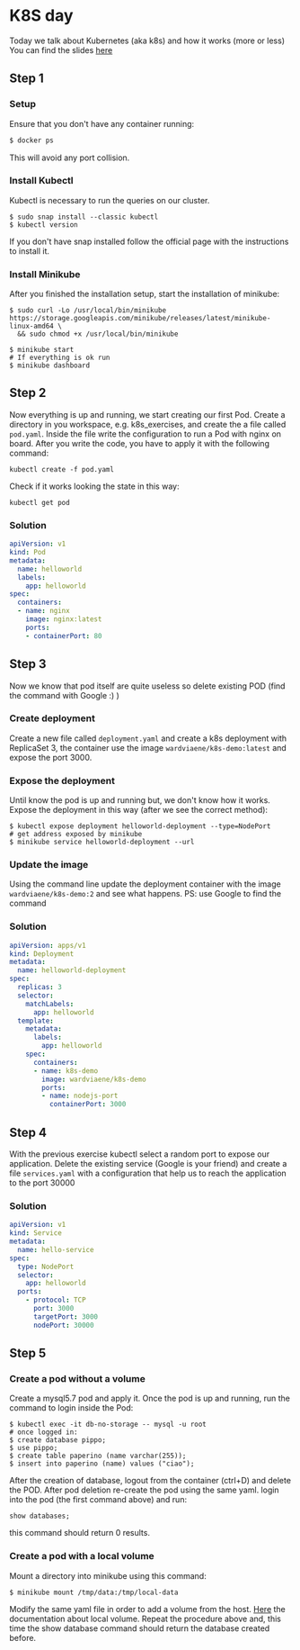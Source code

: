 # K8S day
Today we talk about Kubernetes (aka k8s) and how it works (more or less)
You can find the slides [here](https://slides.com/andreaquintino/kubernetes)

## Step 1

### Setup
Ensure that you don't have any container running:

```bash
$ docker ps
```
This will avoid any port collision.

### Install Kubectl
Kubectl is necessary to run the queries on our cluster. 
```shell script
$ sudo snap install --classic kubectl
$ kubectl version
```
If you don't have snap installed follow the official page with the instructions to install it. 

### Install Minikube 
After you finished the installation setup, start the installation of minikube:
```shell script
$ sudo curl -Lo /usr/local/bin/minikube https://storage.googleapis.com/minikube/releases/latest/minikube-linux-amd64 \
  && sudo chmod +x /usr/local/bin/minikube

$ minikube start
# If everything is ok run
$ minikube dashboard
```

## Step 2 
Now everything is up and running, we start creating our first Pod.
Create a directory in you workspace, e.g. k8s_exercises, and create the a file called `pod.yaml`. Inside the file write
the configuration to run a Pod with nginx on board. After you write the code, you have to apply it with the following
command: 
```shell script
kubectl create -f pod.yaml 
```   

Check if it works looking the state in this way: 
```shell script
kubectl get pod
``` 

### Solution
```yaml
apiVersion: v1
kind: Pod
metadata:
  name: helloworld
  labels:
    app: helloworld
spec:
  containers:
  - name: nginx
    image: nginx:latest
    ports:
    - containerPort: 80
```

## Step 3 
Now we know that pod itself are quite useless so delete existing POD (find the command with Google :) )

### Create deployment
Create a new file called `deployment.yaml` and create a k8s deployment with ReplicaSet 3, the container use the image 
`wardviaene/k8s-demo:latest` and expose the port 3000.

### Expose the deployment 
Until know the pod is up and running but, we don't know how it works. Expose the deployment in this way (after we see
the correct method): 
```shell script
$ kubectl expose deployment helloworld-deployment --type=NodePort
# get address exposed by minikube
$ minikube service helloworld-deployment --url
```

### Update the image
Using the command line update the deployment container with the image `wardviaene/k8s-demo:2` and see what happens.
PS: use Google to find the command 

### Solution
```yaml
apiVersion: apps/v1
kind: Deployment
metadata:
  name: helloworld-deployment
spec:
  replicas: 3
  selector:
    matchLabels:
      app: helloworld
  template:
    metadata:
      labels:
        app: helloworld
    spec:
      containers:
      - name: k8s-demo
        image: wardviaene/k8s-demo
        ports:
        - name: nodejs-port
          containerPort: 3000
```     

## Step 4
With the previous exercise kubectl select a random port to expose our application. Delete the existing service (Google 
is your friend) and create a file `services.yaml` with a configuration that help us to reach the application to the port
30000

### Solution
```yaml
apiVersion: v1
kind: Service
metadata:
  name: hello-service
spec:
  type: NodePort
  selector:
    app: helloworld
  ports:
    - protocol: TCP
      port: 3000
      targetPort: 3000
      nodePort: 30000
```

## Step 5 

### Create a pod without a volume
Create a mysql5.7 pod and apply it. Once the pod is up and running, run the command to login inside the Pod: 
```shell script
$ kubectl exec -it db-no-storage -- mysql -u root
# once logged in: 
$ create database pippo;
$ use pippo; 
$ create table paperino (name varchar(255));
$ insert into paperino (name) values ("ciao");
```
After the creation of database, logout from the container (ctrl+D) and delete the POD.
After pod deletion re-create the pod using the same yaml. login into the pod (the first command above) and run:   
```shell script
show databases; 
```
this command should return 0 results.

### Create a pod with a local volume
Mount a directory into minikube using this command: 
```shell script
$ minikube mount /tmp/data:/tmp/local-data
```
Modify the same yaml file in order to add a volume from the host. [Here](https://kubernetes.io/docs/concepts/storage/volumes/#hostpath)
the documentation about local volume.
Repeat the procedure above and, this time the show database command should return the database created before. 
